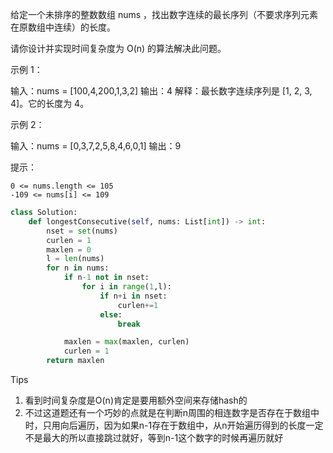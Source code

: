给定一个未排序的整数数组 nums ，找出数字连续的最长序列（不要求序列元素在原数组中连续）的长度。

请你设计并实现时间复杂度为 O(n) 的算法解决此问题。

 

示例 1：

输入：nums = [100,4,200,1,3,2]
输出：4
解释：最长数字连续序列是 [1, 2, 3, 4]。它的长度为 4。

示例 2：

输入：nums = [0,3,7,2,5,8,4,6,0,1]
输出：9

 

提示：

    0 <= nums.length <= 105
    -109 <= nums[i] <= 109



```python
class Solution:
    def longestConsecutive(self, nums: List[int]) -> int:
        nset = set(nums)
        curlen = 1 
        maxlen = 0 
        l = len(nums)
        for n in nums:
            if n-1 not in nset:
                for i in range(1,l):
                    if n+i in nset:
                        curlen+=1 
                    else:
                        break 

            maxlen = max(maxlen, curlen)
            curlen = 1 
        return maxlen
```



Tips

1. 看到时间复杂度是O(n)肯定是要用额外空间来存储hash的
2. 不过这道题还有一个巧妙的点就是在判断n周围的相连数字是否存在于数组中时，只用向后遍历，因为如果n-1存在于数组中，从n开始遍历得到的长度一定不是最大的所以直接跳过就好，等到n-1这个数字的时候再遍历就好